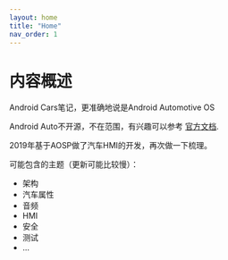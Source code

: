 ```yaml
---
layout: home
title: "Home"
nav_order: 1
---
```


# 内容概述

Android Cars笔记，更准确地说是Android Automotive OS

Android Auto不开源，不在范围，有兴趣可以参考 [官方文档](https://developer.android.com/training/cars#automotive-os).

2019年基于AOSP做了汽车HMI的开发，再次做一下梳理。

可能包含的主题（更新可能比较慢）：

- 架构
- 汽车属性
- 音频
- HMI
- 安全
- 测试
- ...
